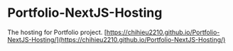 # Portfolio-NextJS-Hosting
The hosting for Portfolio project.
[https://chihieu2210.github.io/Portfolio-NextJS-Hosting/](https://chihieu2210.github.io/Portfolio-NextJS-Hosting/)
